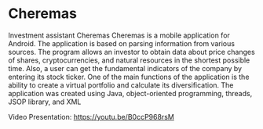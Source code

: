 # Cheremas
Investment assistant Cheremas
Cheremas is a mobile application for Android. The application is based on parsing information from various sources. 
The program allows an investor to obtain data about price changes of shares, cryptocurrencies, and natural resources in the shortest possible time. 
Also, a user can get the fundamental indicators of the company by entering its stock ticker. 
One of the main functions of the application is the ability to create a virtual portfolio and calculate its diversification. 
The application was created using Java, object-oriented programming, threads, JSOP library, and XML

Video Presentation: https://youtu.be/B0ccP968rsM
